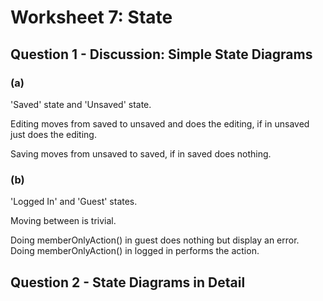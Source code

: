 # Worksheet 7: State

## Question 1 - Discussion: Simple State Diagrams

### (a)

'Saved' state and 'Unsaved' state.

Editing moves from saved to unsaved and does the editing, if in unsaved just does the editing.

Saving moves from unsaved to saved, if in saved does nothing.

### (b)

'Logged In' and 'Guest' states.

Moving between is trivial.

Doing memberOnlyAction() in guest does nothing but display an error. Doing memberOnlyAction() in logged in performs the action.

## Question 2 - State Diagrams in Detail

